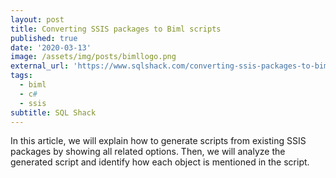 ```yaml
---
layout: post
title: Converting SSIS packages to Biml scripts
published: true
date: '2020-03-13'
image: /assets/img/posts/bimllogo.png
external_url: 'https://www.sqlshack.com/converting-ssis-packages-to-biml-scripts/'
tags:
  - biml
  - c#
  - ssis
subtitle: SQL Shack
---
```

 In this article, we will explain how to generate scripts from existing SSIS packages by showing all related options. Then, we will analyze the generated script and identify how each object is mentioned in the script.
